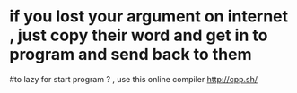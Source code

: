 # if you lost your argument on internet , just copy their word and get in to program and send back to them

#to lazy for start program ? , use this online compiler http://cpp.sh/
